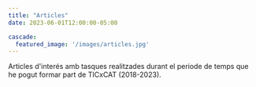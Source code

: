 ```yaml
---
title: "Articles"
date: 2023-06-01T12:00:00-05:00

cascade:
  featured_image: '/images/articles.jpg'
---
```

Articles d'interés amb tasques realitzades durant el periode de temps que he pogut formar part de TICxCAT (2018-2023).
